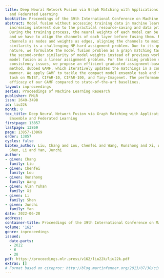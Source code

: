 ```yaml
---
title: Deep Neural Network Fusion via Graph Matching with Applications to Model Ensemble
  and Federated Learning
booktitle: Proceedings of the 39th International Conference on Machine Learning
abstract: Model fusion without accessing training data in machine learning has attracted
  increasing interest due to the practical resource-saving and data privacy issues.
  During the training process, the neural weights of each model can be randomly permuted,
  and we have to align the channels of each layer before fusing them. Regrading the
  channels as nodes and weights as edges, aligning the channels to maximize weight
  similarity is a challenging NP-hard assignment problem. Due to its quadratic assignment
  nature, we formulate the model fusion problem as a graph matching task, considering
  the second-order similarity of model weights instead of previous work merely formulating
  model fusion as a linear assignment problem. For the rising problem scale and multi-model
  consistency issues, we propose an efficient graduated assignment-based model fusion
  method, dubbed GAMF, which iteratively updates the matchings in a consistency-maintaining
  manner. We apply GAMF to tackle the compact model ensemble task and federated learning
  task on MNIST, CIFAR-10, CIFAR-100, and Tiny-Imagenet. The performance shows the
  efficacy of our GAMF compared to state-of-the-art baselines.
layout: inproceedings
series: Proceedings of Machine Learning Research
publisher: PMLR
issn: 2640-3498
id: liu22k
month: 0
tex_title: Deep Neural Network Fusion via Graph Matching with Applications to Model
  Ensemble and Federated Learning
firstpage: 13857
lastpage: 13869
page: 13857-13869
order: 13857
cycles: false
bibtex_author: Liu, Chang and Lou, Chenfei and Wang, Runzhong and Xi, Alan Yuhan and
  Shen, Li and Yan, Junchi
author:
- given: Chang
  family: Liu
- given: Chenfei
  family: Lou
- given: Runzhong
  family: Wang
- given: Alan Yuhan
  family: Xi
- given: Li
  family: Shen
- given: Junchi
  family: Yan
date: 2022-06-28
address:
container-title: Proceedings of the 39th International Conference on Machine Learning
volume: '162'
genre: inproceedings
issued:
  date-parts:
  - 2022
  - 6
  - 28
pdf: https://proceedings.mlr.press/v162/liu22k/liu22k.pdf
extras: []
# Format based on citeproc: http://blog.martinfenner.org/2013/07/30/citeproc-yaml-for-bibliographies/
---
```

